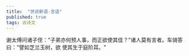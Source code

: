 ```yaml
---
title:  "世说新语-言语"
published: true
tags: 古诗文
---
```


谢太傅问诸子侄："子弟亦何预人事，而正欲使其佳？"诸人莫有言者。车骑答曰："譬如芝兰玉树，欲
使其生于庭阶耳。"
